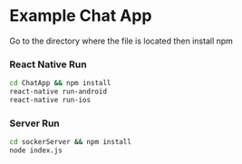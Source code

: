 # Example Chat App
 Go to the directory where the file is located then install npm
 
 
### React Native Run 
 
 ```bash
 cd ChatApp && npm install
 react-native run-android
 react-native run-ios
 ```


### Server Run 
 
 ```bash
 cd sockerServer && npm install
 node index.js
 ```

